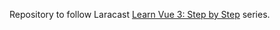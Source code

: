Repository to follow Laracast [Learn Vue 3: Step by Step](https://laracasts.com/series/learn-vue-3-step-by-step) series.
